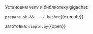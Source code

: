 Установим venv и библиотеку gigachat: 

`prepare.sh && . ~/.bashrc`{{execute}}

заготовка:
`simple.py`{{open}}

